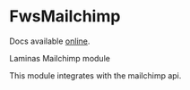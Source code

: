 FwsMailchimp
============

Docs available [online](https://www.freedomwebservices.net/zend-framework/fws-mailchimp).

Laminas Mailchimp module

This module integrates with the mailchimp api.
